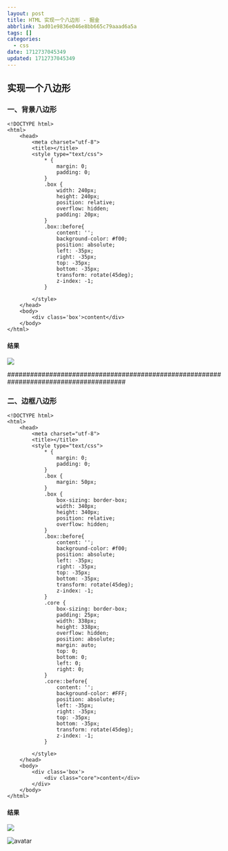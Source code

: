 ```yaml
---
layout: post
title: HTML 实现一个八边形 - 掘金
abbrlink: 3ad01e9836e046e8bb665c79aaad6a5a
tags: []
categories:
  - css
date: 1712737045349
updated: 1712737045349
---
```


## 实现一个八边形

### 一、背景八边形

```
<!DOCTYPE html>
<html>
	<head>
		<meta charset="utf-8">
		<title></title>
		<style type="text/css">
			* {
				margin: 0;
				padding: 0;
			}
			.box {
				width: 240px;
				height: 240px;
				position: relative;
				overflow: hidden;
				padding: 20px;
			}
			.box::before{
				content: '';
				background-color: #f00;
				position: absolute;
				left: -35px;
				right: -35px;
				top: -35px;
				bottom: -35px;
				transform: rotate(45deg);
				z-index: -1;
			}

		</style>
	</head>
	<body>
		<div class='box'>content</div>
	</body>
</html>

```

#### 结果

![](/resources/d027501e5fbf48408bbf10b394f77361.webp)

\#######################################################################################

### 二、边框八边形

```
<!DOCTYPE html>
<html>
	<head>
		<meta charset="utf-8">
		<title></title>
		<style type="text/css">
			* {
				margin: 0;
				padding: 0;
			}
            .box {
                margin: 50px;
            }
			.box {
                box-sizing: border-box;
				width: 340px;
				height: 340px;
				position: relative;
				overflow: hidden;
			}
			.box::before{
				content: '';
				background-color: #f00;
				position: absolute;
				left: -35px;
				right: -35px;
				top: -35px;
				bottom: -35px;
				transform: rotate(45deg);
				z-index: -1;
			}
            .core {
                box-sizing: border-box;
                padding: 25px;
				width: 338px;
				height: 338px;
				overflow: hidden;
                position: absolute;
                margin: auto;
                top: 0;
                bottom: 0;
                left: 0;
                right: 0;
			}
			.core::before{
				content: '';
				background-color: #FFF;
				position: absolute;
				left: -35px;
				right: -35px;
				top: -35px;
				bottom: -35px;
				transform: rotate(45deg);
				z-index: -1;
			}

		</style>
	</head>
	<body>
		<div class='box'>
            <div class="core">content</div>
        </div>
	</body>
</html>
```

#### 结果

![](/resources/5d568a02734342acb52b5d98ed239b9d.webp)

![avatar](/resources/64f11d39bcbe400db11b894b7a6d9d6e.webp)
